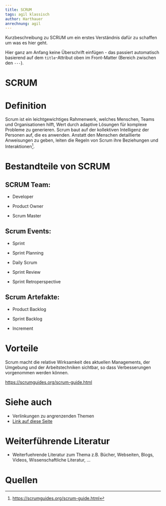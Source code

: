 ```yaml
---
title: SCRUM
tags: agil klassisch
author: Harthauer
anrechnung: agil
---
```


Kurzbeschreibung zu SCRUM um ein erstes Verständnis dafür zu schaffen um was es hier geht.

Hier ganz am Anfang keine Überschrift einfügen - das passiert automatisch basierend auf dem `title`-Attribut
oben im Front-Matter (Bereich zwischen den `---`).


# SCRUM

# Definition

Scrum ist ein leichtgewichtiges Rahmenwerk, welches Menschen, Teams und Organisationen hilft, Wert durch adaptive Lösungen für komplexe Probleme zu generieren. Scrum baut auf der kollektiven Intelligenz der Personen auf, die es anwenden. Anstatt den Menschen detaillierte Anweisungen zu geben, leiten die Regeln von Scrum ihre Beziehungen und Interaktionen[^1].

# Bestandteile von SCRUM

## SCRUM Team:

-	Developer

-	Product Owner

-	Scrum Master

## Scrum Events:

-	Sprint

-	Sprint Planning

-	Daily Scrum

-	Sprint Review

-	Sprint Retroperspective

## Scrum Artefakte:

-	Product Backlog

-	Sprint Backlog

-	Increment


# Vorteile
Scrum macht die relative Wirksamkeit des aktuellen Managements, der Umgebung und der Arbeitstechniken sichtbar, so dass Verbesserungen vorgenommen werden können.

https://scrumguides.org/scrum-guide.html












# Siehe auch

* Verlinkungen zu angrenzenden Themen
* [Link auf diese Seite](SCRUM.md)

# Weiterführende Literatur

* Weiterfuehrende Literatur zum Thema z.B. Bücher, Webseiten, Blogs, Videos, Wissenschaftliche Literatur, ...

# Quellen

[^1]: https://scrumguides.org/scrum-guide.html
[^2]: [A Guide to the Project Management Body of Knowledge (PMBOK® Guide)](https://www.pmi.org/pmbok-guide-standards/foundational/PMBOK)
[^3]: [Basic Formatting Syntax for GitHub flavored Markdown](https://docs.github.com/en/github/writing-on-github/getting-started-with-writing-and-formatting-on-github/basic-writing-and-formatting-syntax)
[^4]: [Advanced Formatting Syntax for GitHub flavored Markdown](https://docs.github.com/en/github/writing-on-github/working-with-advanced-formatting/organizing-information-with-tables)

